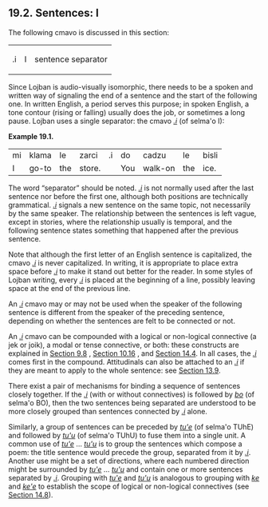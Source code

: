 <a id="section-i"></a>19.2. <a id="c19s2"></a>Sentences: I
----------------------------------------------------------

The following cmavo is discussed in this section:

<table class="cmavo-list"><colgroup></colgroup><tbody><tr class="cmavo-entry"><td class="cmavo"><p class="cmavo">.i</p></td><td class="selmaho"><p class="selmaho">I</p></td><td class="description"><p class="description">sentence separator</p></td></tr></tbody></table>

<a id="id-1.20.4.4.1" class="indexterm"></a>Since Lojban is audio-visually isomorphic, there needs to be a spoken and written way of signaling the end of a sentence and the start of the following one. In written English, a period serves this purpose; in spoken English, a tone contour (rising or falling) usually does the job, or sometimes a long pause. Lojban uses a single separator: the cmavo _<a id="id-1.20.4.4.2.1" class="indexterm"></a>[_.i_](../go01#valsi-i)_ (of selma'o I):

<div class="interlinear-gloss-example example">
<a id="example-random-id-XKAG"></a>

**Example 19.1. <a id="c19e2d1"></a>** 

<table class="interlinear-gloss"><colgroup></colgroup><tbody><tr class="jbo"><td>mi</td><td>klama</td><td>le</td><td>zarci</td><td>.i</td><td>do</td><td>cadzu</td><td>le</td><td>bisli</td></tr><tr class="gloss"><td>I</td><td>go-to</td><td>the</td><td>store.</td><td></td><td>You</td><td>walk-on</td><td>the</td><td>ice.</td></tr></tbody></table>

</div>  

<a id="id-1.20.4.6.1" class="indexterm"></a>The word “separator” should be noted. _<a id="id-1.20.4.6.3.1" class="indexterm"></a>[_.i_](../go01#valsi-i)_ is not normally used after the last sentence nor before the first one, although both positions are technically grammatical. _<a id="id-1.20.4.6.4.1" class="indexterm"></a>[_.i_](../go01#valsi-i)_ signals a new sentence on the same topic, not necessarily by the same speaker. The relationship between the sentences is left vague, except in stories, where the relationship usually is temporal, and the following sentence states something that happened after the previous sentence.

Note that although the first letter of an English sentence is capitalized, the cmavo _<a id="id-1.20.4.7.1.1" class="indexterm"></a>[_.i_](../go01#valsi-i)_ is never capitalized. In writing, it is appropriate to place extra space before _<a id="id-1.20.4.7.2.1" class="indexterm"></a>[_.i_](../go01#valsi-i)_ to make it stand out better for the reader. In some styles of Lojban writing, every _<a id="id-1.20.4.7.3.1" class="indexterm"></a>[_.i_](../go01#valsi-i)_ is placed at the beginning of a line, possibly leaving space at the end of the previous line.

An _<a id="id-1.20.4.8.1.1" class="indexterm"></a>[_.i_](../go01#valsi-i)_ cmavo may or may not be used when the speaker of the following sentence is different from the speaker of the preceding sentence, depending on whether the sentences are felt to be connected or not.

An _<a id="id-1.20.4.9.1.1" class="indexterm"></a>[_.i_](../go01#valsi-i)_ cmavo can be compounded with a logical or non-logical connective (a jek or joik), a modal or tense connective, or both: these constructs are explained in [Section 9.8](../section-modal-connectives) , [Section 10.16](../section-tense-connection) , and [Section 14.4](../section-bridi-connection). In all cases, the _<a id="id-1.20.4.9.5.1" class="indexterm"></a>[_.i_](../go01#valsi-i)_ comes first in the compound. Attitudinals can also be attached to an _<a id="id-1.20.4.9.6.1" class="indexterm"></a>[_.i_](../go01#valsi-i)_ if they are meant to apply to the whole sentence: see [Section 13.9](../section-scope).

<a id="id-1.20.4.10.1" class="indexterm"></a>There exist a pair of mechanisms for binding a sequence of sentences closely together. If the _<a id="id-1.20.4.10.2.1" class="indexterm"></a>[_.i_](../go01#valsi-i)_ (with or without connectives) is followed by _<a id="id-1.20.4.10.3.1" class="indexterm"></a>[_bo_](../go01#valsi-bo)_ (of selma'o BO), then the two sentences being separated are understood to be more closely grouped than sentences connected by _<a id="id-1.20.4.10.4.1" class="indexterm"></a>[_.i_](../go01#valsi-i)_ alone.

<a id="id-1.20.4.11.1" class="indexterm"></a>Similarly, a group of sentences can be preceded by _<a id="id-1.20.4.11.2.1" class="indexterm"></a>[_tu'e_](../go01#valsi-tuhe)_ (of selma'o TUhE) and followed by _<a id="id-1.20.4.11.3.1" class="indexterm"></a>[_tu'u_](../go01#valsi-tuhu)_ (of selma'o TUhU) to fuse them into a single unit. A common use of _<a id="id-1.20.4.11.4.1" class="indexterm"></a>[_tu'e_](../go01#valsi-tuhe)_ … _<a id="id-1.20.4.11.5.1" class="indexterm"></a>[_tu'u_](../go01#valsi-tuhu)_ is to group the sentences which compose a poem: the title sentence would precede the group, separated from it by _<a id="id-1.20.4.11.6.1" class="indexterm"></a>[_.i_](../go01#valsi-i)_. Another use might be a set of directions, where each numbered direction might be surrounded by _<a id="id-1.20.4.11.7.1" class="indexterm"></a>[_tu'e_](../go01#valsi-tuhe)_ … _<a id="id-1.20.4.11.8.1" class="indexterm"></a>[_tu'u_](../go01#valsi-tuhu)_ and contain one or more sentences separated by _<a id="id-1.20.4.11.9.1" class="indexterm"></a>[_.i_](../go01#valsi-i)_. Grouping with _<a id="id-1.20.4.11.10.1" class="indexterm"></a>[_tu'e_](../go01#valsi-tuhe)_ and _<a id="id-1.20.4.11.11.1" class="indexterm"></a>[_tu'u_](../go01#valsi-tuhu)_ is analogous to grouping with _<a id="id-1.20.4.11.12.1" class="indexterm"></a>[_ke_](../go01#valsi-ke)_ and _<a id="id-1.20.4.11.13.1" class="indexterm"></a>[_ke'e_](../go01#valsi-kehe)_ to establish the scope of logical or non-logical connectives (see [Section 14.8](../section-afterthought-connectives-grouping)).